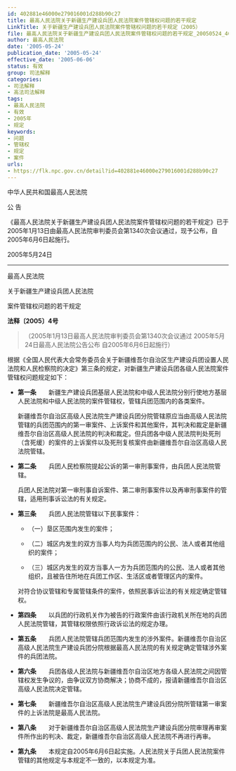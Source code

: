 ```yaml
---
id: 402881e46000e279016001d288b90c27
title: 最高人民法院关于新疆生产建设兵团人民法院案件管辖权问题的若干规定
LinkTitle: 关于新疆生产建设兵团人民法院案件管辖权问题的若干规定（2005）
file: 最高人民法院关于新疆生产建设兵团人民法院案件管辖权问题的若干规定_20050524_402881e46000e279016001d288b90c27.docx
author: 最高人民法院
date: '2005-05-24'
publication_date: '2005-05-24'
effective_date: '2005-06-06'
status: 有效
group: 司法解释
categories:
- 司法解释
- 高法司法解释
tags:
- 最高人民法院
- 有效
- 2005年
- 规定
keywords:
- 问题
- 管辖权
- 规定
- 案件
urls:
- https://flk.npc.gov.cn/detail?id=402881e46000e279016001d288b90c27
---
```


中华人民共和国最高人民法院

公 告

《最高人民法院关于新疆生产建设兵团人民法院案件管辖权问题的若干规定》已于2005年1月13日由最高人民法院审判委员会第1340次会议通过，现予公布，自2005年6月6日起施行。

2005年5月24日

---

最高人民法院

关于新疆生产建设兵团人民法院

案件管辖权问题的若干规定

**法释〔2005〕4号**

> （2005年1月13日最高人民法院审判委员会第1340次会议通过 2005年5月24日最高人民法院公告公布 自2005年6月6日起施行）

根据《全国人民代表大会常务委员会关于新疆维吾尔自治区生产建设兵团设置人民法院和人民检察院的决定》第三条的规定，对新疆生产建设兵团各级人民法院案件管辖权问题规定如下：

- **第一条**　　新疆生产建设兵团基层人民法院和中级人民法院分别行使地方基层人民法院和中级人民法院的案件管辖权，管辖兵团范围内的各类案件。

  新疆维吾尔自治区高级人民法院生产建设兵团分院管辖原应当由高级人民法院管辖的兵团范围内的第一审案件、上诉案件和其他案件，其判决和裁定是新疆维吾尔自治区高级人民法院的判决和裁定。但兵团各中级人民法院判处死刑（含死缓）的案件的上诉案件以及死刑复核案件由新疆维吾尔自治区高级人民法院管辖。

- **第二条**　　兵团人民检察院提起公诉的第一审刑事案件，由兵团人民法院管辖。

  兵团人民法院对第一审刑事自诉案件、第二审刑事案件以及再审刑事案件的管辖，适用刑事诉讼法的有关规定。

- **第三条**　　兵团人民法院管辖以下民事案件：

  - （一）垦区范围内发生的案件；

  - （二）城区内发生的双方当事人均为兵团范围内的公民、法人或者其他组织的案件；

  - （三）城区内发生的双方当事人一方为兵团范围内的公民、法人或者其他组织，且被告住所地在兵团工作区、生活区或者管理区内的案件。

  对符合协议管辖和专属管辖条件的案件，依照民事诉讼法的有关规定确定管辖权。

- **第四条**　　以兵团的行政机关作为被告的行政案件由该行政机关所在地的兵团人民法院管辖，其管辖权限依照行政诉讼法的规定办理。

- **第五条**　　兵团人民法院管辖兵团范围内发生的涉外案件。新疆维吾尔自治区高级人民法院生产建设兵团分院根据最高人民法院的有关规定确定管辖涉外案件的兵团法院。

- **第六条**　　兵团各级人民法院与新疆维吾尔自治区地方各级人民法院之间因管辖权发生争议的，由争议双方协商解决；协商不成的，报请新疆维吾尔自治区高级人民法院决定管辖。

- **第七条**　　新疆维吾尔自治区高级人民法院生产建设兵团分院所管辖第一审案件的上诉法院是最高人民法院。

- **第八条**　　对于新疆维吾尔自治区高级人民法院生产建设兵团分院审理再审案件所作出的判决、裁定，新疆维吾尔自治区高级人民法院不再进行再审。

- **第九条**　　本规定自2005年6月6日起实施。人民法院关于兵团人民法院案件管辖的其他规定与本规定不一致的，以本规定为准。
